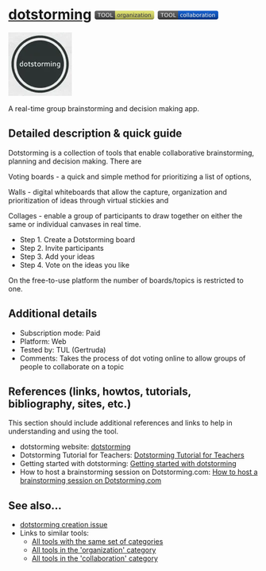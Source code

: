# [dotstorming](https://dotstorming.com/)  [<img src="images/organization.png" align="bottom">](https://github.com/e-CLOSE/Toolbox/issues?q=label%3A01_TOOL+label%3Aorganization) [<img src="images/collaboration.png" align="bottom">](https://github.com/e-CLOSE/Toolbox/issues?q=label%3A01_TOOL+label%3Acollaboration)

![dotstorming Logo](images/dotstorming.png)

A real-time group brainstorming and decision making app.


## Detailed description & quick guide

Dotstorming is a collection of tools that enable collaborative brainstorming, planning and decision making. There are 

Voting boards - a quick and simple method for prioritizing a list of options, 

Walls - digital whiteboards that allow the capture, organization and prioritization of ideas through virtual stickies and

Collages - enable a group of participants to draw together on either the same or individual canvases in real time.

- Step 1. Create a Dotstorming board 
- Step 2. Invite participants
- Step 3. Add your ideas
- Step 4. Vote on the ideas you like

On the free-to-use platform the number of boards/topics is restricted to one.

## Additional details

- Subscription mode: Paid
- Platform: Web
- Tested by: TUL (Gertruda)
- Comments: Takes the process of dot voting online to allow groups of people to collaborate on a topic


## References (links, howtos, tutorials, bibliography, sites, etc.)

This section should include additional references and links to help in
understanding and using the tool.

- dotstorming website: [dotstorming](https://dotstorming.com/)
- Dotstorming Tutorial for Teachers: [Dotstorming Tutorial for Teachers](https://www.youtube.com/watch?v=5M2keRMCr_c)
- Getting started with dotstorming: [Getting started with dotstorming](https://www.youtube.com/watch?v=5M2keRMCr_c)
- How to host a brainstorming session on Dotstorming.com: [How to host a brainstorming session on Dotstorming.com](https://www.youtube.com/watch?v=eTDbzdIC0BM)

## See also...

- [dotstorming creation issue](https://github.com/e-CLOSE/Toolbox/issues/169)
- Links to similar tools:
  - [All tools with the same set of categories](https://github.com/e-CLOSE/Toolbox/issues?q=label%3A01_TOOL+label%3Acollaboration)
  - [All tools in the 'organization' category](https://github.com/e-CLOSE/Toolbox/issues?q=label%3A01_TOOL+label%3Aorganization)
  - [All tools in the 'collaboration' category](https://github.com/e-CLOSE/Toolbox/issues?q=label%3A01_TOOL+label%3Acollaboration)
